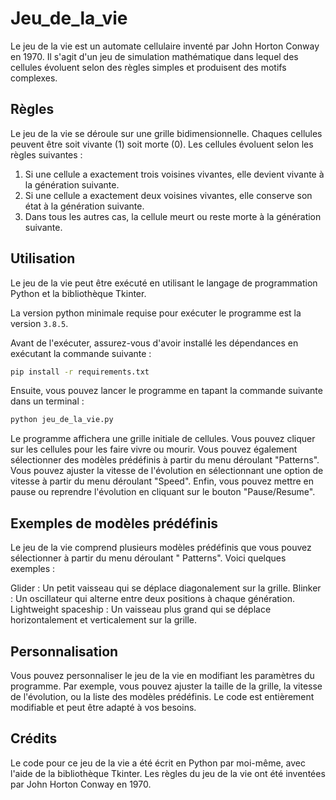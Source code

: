 # Jeu_de_la_vie

Le jeu de la vie est un automate cellulaire inventé par John Horton Conway en 1970. Il s'agit d'un jeu de simulation
mathématique dans lequel des cellules évoluent selon des règles simples et produisent des motifs complexes.

## Règles

Le jeu de la vie se déroule sur une grille bidimensionnelle. Chaques cellules peuvent être soit vivante (1) soit morte (0).
Les cellules évoluent selon les règles suivantes :

1. Si une cellule a exactement trois voisines vivantes, elle devient vivante à la génération suivante.
2. Si une cellule a exactement deux voisines vivantes, elle conserve son état à la génération suivante.
3. Dans tous les autres cas, la cellule meurt ou reste morte à la génération suivante.

## Utilisation

Le jeu de la vie peut être exécuté en utilisant le langage de programmation Python et la bibliothèque Tkinter.

La version python minimale requise pour exécuter le programme est la version `3.8.5`.

Avant de l'exécuter, assurez-vous d'avoir installé les dépendances en exécutant la commande suivante :

```bash
pip install -r requirements.txt
```

Ensuite, vous pouvez lancer le programme en tapant la commande suivante dans un terminal :

```bash
python jeu_de_la_vie.py
```

Le programme affichera une grille initiale de cellules. Vous pouvez cliquer sur les cellules pour les faire vivre ou
mourir. Vous pouvez également sélectionner des modèles prédéfinis à partir du menu déroulant "Patterns". Vous pouvez
ajuster la vitesse de l'évolution en sélectionnant une option de vitesse à partir du menu déroulant "Speed". Enfin, vous
pouvez mettre en pause ou reprendre l'évolution en cliquant sur le bouton "Pause/Resume".

## Exemples de modèles prédéfinis

Le jeu de la vie comprend plusieurs modèles prédéfinis que vous pouvez sélectionner à partir du menu déroulant "
Patterns". Voici quelques exemples :

Glider : Un petit vaisseau qui se déplace diagonalement sur la grille.
Blinker : Un oscillateur qui alterne entre deux positions à chaque génération.
Lightweight spaceship : Un vaisseau plus grand qui se déplace horizontalement et verticalement sur la grille.

## Personnalisation

Vous pouvez personnaliser le jeu de la vie en modifiant les paramètres du programme. Par exemple, vous pouvez ajuster la
taille de la grille, la vitesse de l'évolution, ou la liste des modèles prédéfinis. Le code est entièrement modifiable
et peut être adapté à vos besoins.

## Crédits

Le code pour ce jeu de la vie a été écrit en Python par moi-même, avec l'aide de la bibliothèque Tkinter. Les règles du
jeu de la vie ont été inventées par John Horton Conway en 1970.
